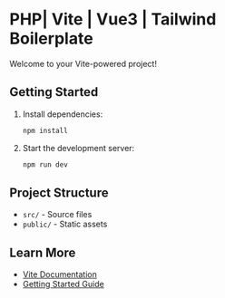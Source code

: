 # PHP| Vite | Vue3 | Tailwind Boilerplate

Welcome to your Vite-powered project!

## Getting Started

1. Install dependencies:
    ```bash
    npm install
    ```
2. Start the development server:
    ```bash
    npm run dev
    ```

## Project Structure

- `src/` - Source files
- `public/` - Static assets

## Learn More

- [Vite Documentation](https://vitejs.dev/)
- [Getting Started Guide](https://vitejs.dev/guide/)